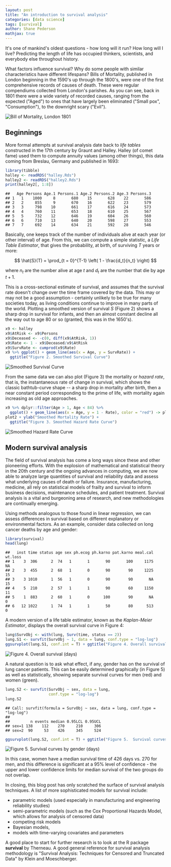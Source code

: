```yaml
---
layout: post
title: "An introduction to survival analysis"
categories: [data science]
tags: [survival]
author: Shane Pederson
mathjax: true
---
```


It's one of mankind's oldest questions - how long will it run? How long
will I live? Predicting the length of life has occupied thinkers,
scientists, and everybody else throughout history.

What factors influence survival? Why do some people with similar
characteristics have different lifespans? Bills of Mortality, published
in London beginning in the 1590's up through the 1800's, were one of the
first comprehensive records of causes of death. These were regular
compendiums collected from London's parishes. As you can see, back in
1801 there were a wide variety of recorded causes, ranging from the
expected ("Aged") to ones that have largely been eliminated ("Small
pox", "Consumption"), to the downright scary ("Evil").

![Bill of Mortality, London 1801](/assets/posts/images/2019-2-7/fig1.jpeg)

## Beginnings

More formal attempts at survival analysis date back to *life tables*
constructed in the 17th century by Graunt and Halley. Halley (of comet
fame) used them to compute annuity values (among other things), this
data coming from Breslau, Germany and published in 1693:

```R
library(tibble)
halley <- readRDS("halley.Rds")
halley2 <- readRDS("halley2.Rds")
print(halley2[, 1:8])
```

    ##   Age Persons Age.1 Persons.1 Age.2 Persons.2 Age.3 Persons.3
    ## 1   1    1000     8       680    15       628    22       586
    ## 2   2     855     9       670    16       622    23       579
    ## 3   3     798    10       661    17       616    24       573
    ## 4   4     760    11       653    18       610    25       567
    ## 5   5     732    12       646    19       604    26       560
    ## 6   6     710    13       640    20       598    27       553
    ## 7   7     692    14       634    21       592    28       546

Basically, one keeps track of the number of individuals alive at each
year (or other interval) of age. From this, we can compute a simple
statistic, a *Life Table Estimator*, that gives the probability, at
birth, of surviving $T$ years or more:

$$
\hat{S}(T) = \prod_{t = 0}^{T-1} \left( 1 - \frac{d_t}{n_t} \right)
$$

where $n_t$ are the
number alive at age $t$ and $d_t$ are the number
that die by age $t + 1$.

This is a cross-sectional estimate of survival, and assumes that the
survival rate doesn't change over the time frame covered by the data.
This may or may not be a good assumption - certainly unlikely to be true
for many societies today, as living conditions continue to improve in
many parts of the world. Plotting a smoothed version of survival
$S$ (Figure 2) shows a sharp drop in survival for
infants, and then an almost constant decline all the way out to age 80
or so (granted, this was in the 1650's).

```R
x9 <- halley
x9$AtRisk <- x9$Persons
x9$Deceased <- -c(0, diff(x9$AtRisk, 1))
x9$Rate <- 1 - x9$Deceased/x9$AtRisk
x9$SurvRate <- cumprod(x9$Rate)
x9 %>% ggplot() + geom_line(aes(x = Age, y = SurvRate)) +
  ggtitle("Figure 2. Smoothed Survival Curve")
```

![Smoothed Survival Curve](/assets/posts/images/2019-2-7/fig2.png)

From the same data we can also plot (Figure 3) the mortality or *hazard
rate*, that is, the instantaneous rate of change in survival, which
shows the classic bathtub-curve shape -- a sharp drop in mortality after
birth, then a near constant period corresponding to the prime of life,
with mortality again increasing as old age approaches.

```R
x9 %>% dplyr::filter(Age > 1, Age < 84) %>%
  ggplot() + geom_line(aes(x = Age, y = 1 - Rate), color = "red") -> plot2
plot2 + ylab("Smoothed Mortality Rate") +
  ggtitle("Figure 3. Smoothed Hazard Rate Curve")
```

![Smoothed Hazard Rate Curve](/assets/posts/images/2019-2-7/fig3.png)

## Modern survival analysis

The field of survival analysis has come a long ways since these and
other pioneering efforts. With the explosion of mathematical and
statistical theory in the 20th century and the ongoing advances in
computing, we are now able to analyze large quantities of survival and
reliability data and assess what underlying causes of death or failure.
Insurance, manufacturing, medicine, all rely on statistical models of
frailty and survival to inform business decisions, maintenance
schedules, and patient treatment. Survival analysis is a vital and
burgeoning area of research, and new methodologies are continually
emerging.

Using methods analogous to those found in linear regression, we can
assess differences in survival based on different explanatory or
environmental factors. As an example, consider data collected on long
cancer deaths by age and gender:

```R
library(survival)
head(lung)
```

    ##   inst time status age sex ph.ecog ph.karno pat.karno meal.cal wt.loss
    ## 1    3  306      2  74   1       1       90       100     1175      NA
    ## 2    3  455      2  68   1       0       90        90     1225      15
    ## 3    3 1010      1  56   1       0       90        90       NA      15
    ## 4    5  210      2  57   1       1       90        60     1150      11
    ## 5    1  883      2  60   1       0      100        90       NA       0
    ## 6   12 1022      1  74   1       1       50        80      513       0

A modern version of a life table estimator, known as the *Kaplan-Meier
Estimator*, displays the overall survival curve in Figure 4:

```R
lung$SurvObj <- with(lung, Surv(time, status == 2))
lung.S1 <- survfit(SurvObj ~ 1, data = lung, conf.type = "log-log")
ggsurvplot(lung.S1, conf.int = T) + ggtitle("Figure 4. Overall survival (days)")
```

![Figure 4. Overall survival (days)](/assets/posts/images/2019-2-7/fig4.png)

A natural question is to ask what effect, if any, gender has on the
survival of lung cancer patients. This can be easily determined
graphically (in Figure 5) as well as statistically, showing separate
survival curves for men (red) and women (green).

```R
lung.S2 <- survfit(SurvObj ~ sex, data = lung,
                   conf.type = "log-log")
lung.S2
```

    ## Call: survfit(formula = SurvObj ~ sex, data = lung, conf.type = "log-log")
    ##
    ##         n events median 0.95LCL 0.95UCL
    ## sex=1 138    112    270     210     306
    ## sex=2  90     53    426     345     524

```R
ggsurvplot(lung.S2, conf.int = T) + ggtitle("Figure 5.  Survival curves by gender (days)")
```

![Figure 5. Survival curves by gender (days)](/assets/posts/images/2019-2-7/fig5.png)

In this case, women have a median survival time of 426 days vs. 270 for
men, and this difference is significant at a 95% level of confidence -
the upper and lower confidence limits for median survival of the two
groups do not overlap.

In closing, this blog post has only scratched the surface of survival
analysis techniques. A list of more sophisticated models for survival
include:

-   parametric models (used especially in manufacturing and engineering
    reliability studies)
-   semi-parametric models (such as the Cox Proportional Hazards Model,
    which allows for analysis of censored data)
-   competing risk models
-   Bayesian models,
-   models with time-varying covariates and parameters

A good place to start for further research is to look at the R package
**survival** by Therneau. A good general reference for survival analysis
methodology is "Survival Analysis: Techniques for Censored and Truncated
Data" by Klein and Moeschberger.

